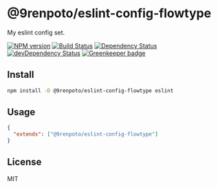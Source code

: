 # @9renpoto/eslint-config-flowtype

My eslint config set.

[![NPM version][npm-image]][npm-url] [![Build Status][travis-image]][travis-url] [![Dependency Status][daviddm-image]][daviddm-url] [![devDependency Status][dev-daviddm-image]][dev-daviddm-url] [![Greenkeeper badge](https://badges.greenkeeper.io/9renpoto/eslint-config-flowtype.svg)](https://greenkeeper.io/)

## Install

```sh
npm install -D @9renpoto/eslint-config-flowtype eslint
```

## Usage

```json
{
  "extends": ["@9renpoto/eslint-config-flowtype"]
}
```

## License

MIT

[npm-image]: https://badge.fury.io/js/%409renpoto%2Feslint-config-flowtype.svg
[npm-url]: https://badge.fury.io/js/%409renpoto%2Feslint-config-flowtype
[travis-image]: https://travis-ci.org/9renpoto/eslint-config-flowtype.svg?branch=master
[travis-url]: https://travis-ci.org/9renpoto/eslint-config-flowtype
[daviddm-image]: https://david-dm.org/9renpoto/eslint-config-flowtype.svg?theme=shields.io
[daviddm-url]: https://david-dm.org/9renpoto/eslint-config-flowtype
[dev-daviddm-image]: https://david-dm.org/9renpoto/eslint-config-flowtype/dev-status.svg
[dev-daviddm-url]: https://david-dm.org/9renpoto/eslint-config-flowtype?type=dev
